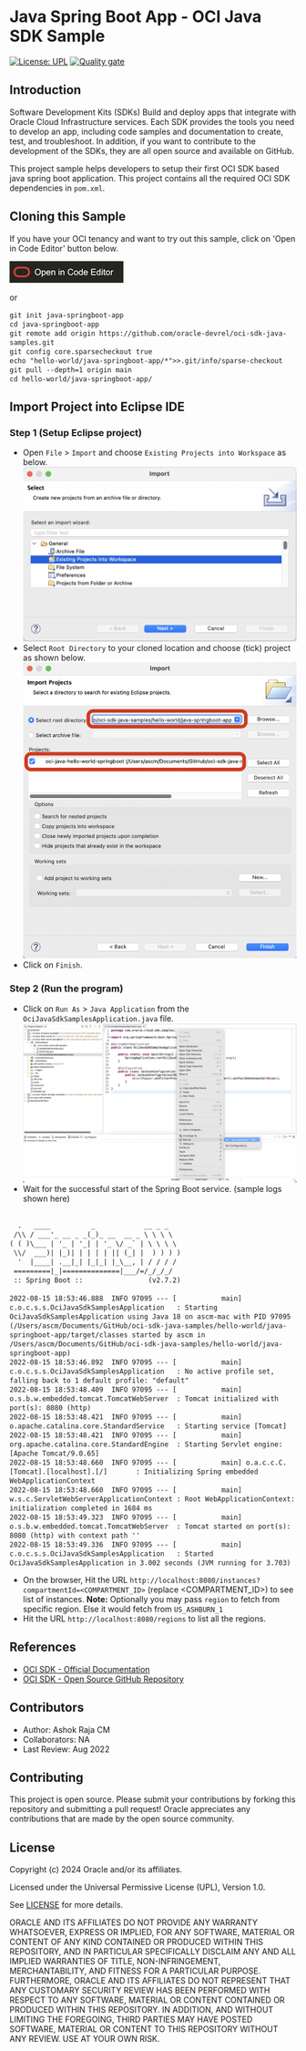 # Java Spring Boot App - OCI Java SDK Sample

[![License: UPL](https://img.shields.io/badge/license-UPL-green)](https://img.shields.io/badge/license-UPL-green) [![Quality gate](https://sonarcloud.io/api/project_badges/quality_gate?project=oracle-devrel_oci-sdk-java-samples)](https://sonarcloud.io/dashboard?id=oracle-devrel_oci-sdk-java-samples)

## Introduction
Software Development Kits (SDKs) Build and deploy apps that integrate with Oracle Cloud Infrastructure services. Each SDK provides the tools you need to develop an app, including code samples and documentation to create, test, and troubleshoot. In addition, if you want to contribute to the development of the SDKs, they are all open source and available on GitHub.

This project sample helps developers to setup their first OCI SDK based java spring boot application. This project contains all the required OCI SDK dependencies in `pom.xml`.

## Cloning this Sample

If you have your OCI tenancy and want to try out this sample, click on 'Open in Code Editor' button below.

[<img src="https://raw.githubusercontent.com/oracle-devrel/oci-code-editor-samples/main/images/open-in-code-editor.png" />](https://cloud.oracle.com/?region=home&cs_repo_url=https://github.com/oracle-devrel/oci-sdk-java-samples.git&cs_open_ce=true&cs_readme_path=hello-world/java-springboot-app/README.md)

or 

```
git init java-springboot-app
cd java-springboot-app
git remote add origin https://github.com/oracle-devrel/oci-sdk-java-samples.git
git config core.sparsecheckout true
echo "hello-world/java-springboot-app/*">>.git/info/sparse-checkout
git pull --depth=1 origin main
cd hello-world/java-springboot-app/
```

## Import Project into Eclipse IDE
### Step 1 (Setup Eclipse project)
* Open `File` > `Import` and choose `Existing Projects into Workspace` as below.
![](./images/oci-java-project-import-eclipse.png
)
* Select `Root Directory` to your cloned location and choose (tick) project as shown below.
![](./images/oci-java-cli-app-import-springboot.png)
* Click on `Finish`. 


### Step 2 (Run the program)
* Click on `Run As` > `Java Application` from the `OciJavaSdkSamplesApplication.java` file.
![](./images/oci-java-springboot-run.png)
* Wait for the successful start of the Spring Boot service. (sample logs shown here)
```

  .   ____          _            __ _ _
 /\\ / ___'_ __ _ _(_)_ __  __ _ \ \ \ \
( ( )\___ | '_ | '_| | '_ \/ _` | \ \ \ \
 \\/  ___)| |_)| | | | | || (_| |  ) ) ) )
  '  |____| .__|_| |_|_| |_\__, | / / / /
 =========|_|==============|___/=/_/_/_/
 :: Spring Boot ::                (v2.7.2)

2022-08-15 18:53:46.888  INFO 97095 --- [           main] c.o.c.s.s.OciJavaSdkSamplesApplication   : Starting OciJavaSdkSamplesApplication using Java 18 on ascm-mac with PID 97095 (/Users/ascm/Documents/GitHub/oci-sdk-java-samples/hello-world/java-springboot-app/target/classes started by ascm in /Users/ascm/Documents/GitHub/oci-sdk-java-samples/hello-world/java-springboot-app)
2022-08-15 18:53:46.892  INFO 97095 --- [           main] c.o.c.s.s.OciJavaSdkSamplesApplication   : No active profile set, falling back to 1 default profile: "default"
2022-08-15 18:53:48.409  INFO 97095 --- [           main] o.s.b.w.embedded.tomcat.TomcatWebServer  : Tomcat initialized with port(s): 8080 (http)
2022-08-15 18:53:48.421  INFO 97095 --- [           main] o.apache.catalina.core.StandardService   : Starting service [Tomcat]
2022-08-15 18:53:48.421  INFO 97095 --- [           main] org.apache.catalina.core.StandardEngine  : Starting Servlet engine: [Apache Tomcat/9.0.65]
2022-08-15 18:53:48.660  INFO 97095 --- [           main] o.a.c.c.C.[Tomcat].[localhost].[/]       : Initializing Spring embedded WebApplicationContext
2022-08-15 18:53:48.660  INFO 97095 --- [           main] w.s.c.ServletWebServerApplicationContext : Root WebApplicationContext: initialization completed in 1684 ms
2022-08-15 18:53:49.323  INFO 97095 --- [           main] o.s.b.w.embedded.tomcat.TomcatWebServer  : Tomcat started on port(s): 8080 (http) with context path ''
2022-08-15 18:53:49.336  INFO 97095 --- [           main] c.o.c.s.s.OciJavaSdkSamplesApplication   : Started OciJavaSdkSamplesApplication in 3.002 seconds (JVM running for 3.703)
```
* On the browser, Hit the URL `http://localhost:8080/instances?compartmentId=<COMPARTMENT_ID>` (replace <COMPARTMENT_ID>) to see list of instances.
**Note:** Optionally you may pass `region` to fetch from specific region. Else it would fetch from `US_ASHBURN_1`
* Hit the URL `http://localhost:8080/regions` to list all the regions.

## References
* [OCI SDK - Official Documentation](https://docs.oracle.com/en-us/iaas/Content/API/Concepts/sdks.htm)
* [OCI SDK - Open Source GitHub Repository](https://github.com/oracle/oci-java-sdk)

## Contributors
* Author: Ashok Raja CM
* Collaborators: NA
* Last Review: Aug 2022

## Contributing
This project is open source.  Please submit your contributions by forking this repository and submitting a pull request!  Oracle appreciates any contributions that are made by the open source community.

## License
Copyright (c) 2024 Oracle and/or its affiliates.

Licensed under the Universal Permissive License (UPL), Version 1.0.

See [LICENSE](../../LICENSE) for more details.

ORACLE AND ITS AFFILIATES DO NOT PROVIDE ANY WARRANTY WHATSOEVER, EXPRESS OR IMPLIED, FOR ANY SOFTWARE, MATERIAL OR CONTENT OF ANY KIND CONTAINED OR PRODUCED WITHIN THIS REPOSITORY, AND IN PARTICULAR SPECIFICALLY DISCLAIM ANY AND ALL IMPLIED WARRANTIES OF TITLE, NON-INFRINGEMENT, MERCHANTABILITY, AND FITNESS FOR A PARTICULAR PURPOSE.  FURTHERMORE, ORACLE AND ITS AFFILIATES DO NOT REPRESENT THAT ANY CUSTOMARY SECURITY REVIEW HAS BEEN PERFORMED WITH RESPECT TO ANY SOFTWARE, MATERIAL OR CONTENT CONTAINED OR PRODUCED WITHIN THIS REPOSITORY. IN ADDITION, AND WITHOUT LIMITING THE FOREGOING, THIRD PARTIES MAY HAVE POSTED SOFTWARE, MATERIAL OR CONTENT TO THIS REPOSITORY WITHOUT ANY REVIEW. USE AT YOUR OWN RISK. 